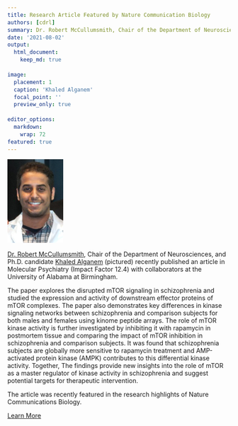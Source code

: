 ```yaml
---
title: Research Article Featured by Nature Communication Biology
authors: [cdrl]
summary: Dr. Robert McCullumsmith, Chair of the Department of Neurosciences, and Ph.D. candidate Khaled Alganem (pictured) recently published an article in Molecular Psychiatry (Impact Factor 12.4) with collaborators at the University of Alabama at Birmingham.
date: '2021-08-02'
output: 
  html_document:
    keep_md: true

image:
  placement: 1
  caption: 'Khaled Alganem'
  focal_point: ''
  preview_only: true

editor_options: 
  markdown: 
    wrap: 72
featured: true
---
```


<img src="featured.jpg" style="width:25.0%;height:25.0%" />


[Dr. Robert McCullumsmith](/authors/rob), Chair of the Department of Neurosciences, and Ph.D. candidate [Khaled Alganem](/authors/khaled) (pictured) recently published an article in Molecular Psychiatry (Impact Factor 12.4) with collaborators at the University of Alabama at Birmingham.
 
The paper explores the disrupted mTOR signaling in schizophrenia and studied the expression and activity of downstream effector proteins of mTOR complexes. The paper also demonstrates key differences in kinase signaling networks between schizophrenia and comparison subjects for both males and females using kinome peptide arrays. The role of mTOR kinase activity is further investigated by inhibiting it with rapamycin in postmortem tissue and comparing the impact of mTOR inhibition in schizophrenia and comparison subjects. It was found that schizophrenia subjects are globally more sensitive to rapamycin treatment and AMP-activated protein kinase (AMPK) contributes to this differential kinase activity. Together, The findings provide new insights into the role of mTOR as a master regulator of kinase activity in schizophrenia and suggest potential targets for therapeutic intervention.
 
The article was recently featured in the research highlights of Nature Communications Biology.


[Learn More](https://www.nature.com/articles/s42003-021-02270-3)

